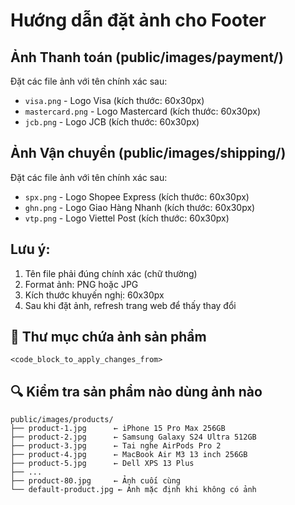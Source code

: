 # Hướng dẫn đặt ảnh cho Footer

## Ảnh Thanh toán (public/images/payment/)
Đặt các file ảnh với tên chính xác sau:
- `visa.png` - Logo Visa (kích thước: 60x30px)
- `mastercard.png` - Logo Mastercard (kích thước: 60x30px) 
- `jcb.png` - Logo JCB (kích thước: 60x30px)

## Ảnh Vận chuyển (public/images/shipping/)
Đặt các file ảnh với tên chính xác sau:
- `spx.png` - Logo Shopee Express (kích thước: 60x30px)
- `ghn.png` - Logo Giao Hàng Nhanh (kích thước: 60x30px)
- `vtp.png` - Logo Viettel Post (kích thước: 60x30px)

## Lưu ý:
1. Tên file phải đúng chính xác (chữ thường)
2. Format ảnh: PNG hoặc JPG
3. Kích thước khuyến nghị: 60x30px
4. Sau khi đặt ảnh, refresh trang web để thấy thay đổi 

## 📁 **Thư mục chứa ảnh sản phẩm**

```
<code_block_to_apply_changes_from>
```

## 🔍 **Kiểm tra sản phẩm nào dùng ảnh nào**

```
public/images/products/
├── product-1.jpg      ← iPhone 15 Pro Max 256GB
├── product-2.jpg      ← Samsung Galaxy S24 Ultra 512GB  
├── product-3.jpg      ← Tai nghe AirPods Pro 2
├── product-4.jpg      ← MacBook Air M3 13 inch 256GB
├── product-5.jpg      ← Dell XPS 13 Plus
├── ...
├── product-80.jpg     ← Ảnh cuối cùng
└── default-product.jpg ← Ảnh mặc định khi không có ảnh
``` 